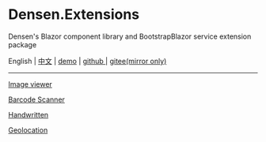 # Densen.Extensions
Densen's Blazor component library and BootstrapBlazor service extension package

 English | <a href="README.zh-CN.md">中文</a>  | <a href="https://blazor.app1.es/"> demo</a> | <a href="https://github.com/densen2014/Densen.Extensions"> github </a> | <a href="https://gitee.com/densen2014/Densen.Extensions"> gitee(mirror only) </a>

---
 
<a href="Densen.Component.Blazor/Viewerjs.md">Image viewer</a>
  
<a href="Densen.Component.Blazor/BarcodeScanner.md">Barcode Scanner</a>
   
<a href="Densen.Component.Blazor/Handwritten.md">Handwritten</a>

<a href="Densen.Component.Blazor/Geolocation.md">Geolocation</a>

